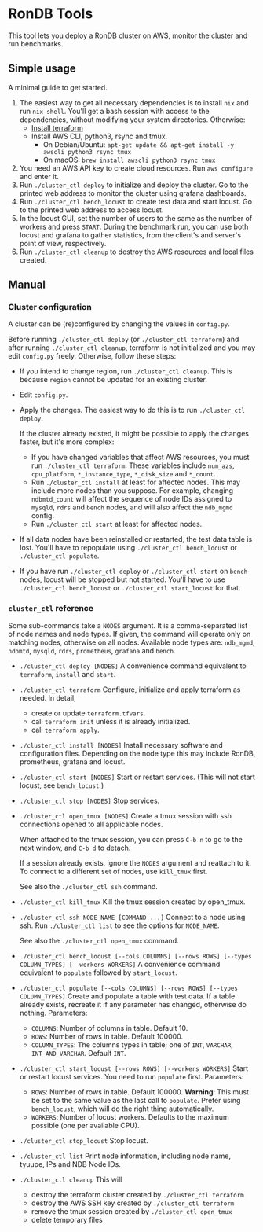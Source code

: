 # RonDB Tools

This tool lets you deploy a RonDB cluster on AWS, monitor the cluster and run benchmarks.

## Simple usage

A minimal guide to get started.

1. The easiest way to get all necessary dependencies is to install `nix` and run `nix-shell`.
  You'll get a bash session with access to the dependencies, without modifying your system directories.
  Otherwise:
    * [Install terraform](https://developer.hashicorp.com/terraform/tutorials/aws-get-started/install-cli)
    * Install AWS CLI, python3, rsync and tmux.
      * On Debian/Ubuntu: `apt-get update && apt-get install -y awscli python3 rsync tmux`
      * On macOS: `brew install awscli python3 rsync tmux`
2. You need an AWS API key to create cloud resources.
  Run `aws configure` and enter it.
3. Run `./cluster_ctl deploy` to initialize and deploy the cluster.
   Go to the printed web address to monitor the cluster using grafana dashboards.
4. Run `./cluster_ctl bench_locust` to create test data and start locust.
  Go to the printed web address to access locust.
5. In the locust GUI, set the number of users to the same as the number of workers and press `START`.
  During the benchmark run, you can use both locust and grafana to gather statistics, from the client's and server's point of view, respectively.
6. Run `./cluster_ctl cleanup` to destroy the AWS resources and local files created.

## Manual

### Cluster configuration

A cluster can be (re)configured by changing the values in `config.py`.

Before running `./cluster_ctl deploy` (or `./cluster_ctl terraform`) and after running `./cluster_ctl cleanup`, terraform is not initialized and you may edit `config.py` freely.
Otherwise, follow these steps:
* If you intend to change region, run `./cluster_ctl cleanup`.
  This is because `region` cannot be updated for an existing cluster.
* Edit `config.py`.
* Apply the changes. The easiest way to do this is to run `./cluster_ctl deploy`.

  If the cluster already existed, it might be possible to apply the changes faster, but it's more complex:
  * If you have changed variables that affect AWS resources, you must run `./cluster_ctl terraform`.
    These variables include `num_azs`, `cpu_platform`, `*_instance_type`, `*_disk_size` and `*_count`.
  * Run `./cluster_ctl install` at least for affected nodes.
    This may include more nodes than you suppose.
    For example, changing `ndbmtd_count` will affect the sequence of node IDs assigned to `mysqld`, `rdrs` and `bench` nodes, and will also affect the `ndb_mgmd` config.
  * Run `./cluster_ctl start` at least for affected nodes.
* If all data nodes have been reinstalled or restarted, the test data table is lost.
  You'll have to repopulate using `./cluster_ctl bench_locust` or `./cluster_ctl populate`.
* If you have run `./cluster_ctl deploy` or `./cluster_ctl start` on `bench` nodes, locust will be stopped but not started.
  You'll have to use `./cluster_ctl bench_locust` or `./cluster_ctl start_locust` for that.

### `cluster_ctl` reference

Some sub-commands take a `NODES` argument.
It is a comma-separated list of node names and node types.
If given, the command will operate only on matching nodes, otherwise on all nodes.
Available node types are: `ndb_mgmd`, `ndbmtd`, `mysqld`, `rdrs`, `prometheus`, `grafana` and `bench`.

* `./cluster_ctl deploy [NODES]`
    A convenience command equivalent to `terraform`, `install` and `start`.

* `./cluster_ctl terraform`
    Configure, initialize and apply terraform as needed.
    In detail,
    * create or update `terraform.tfvars`.
    * call `terraform init` unless it is already initialized.
    * call `terraform apply`.

* `./cluster_ctl install [NODES]`
    Install necessary software and configuration files.
    Depending on the node type this may include RonDB, prometheus, grafana and locust.

* `./cluster_ctl start [NODES]`
    Start or restart services.
    (This will not start locust, see `bench_locust`.)

* `./cluster_ctl stop [NODES]`
    Stop services.

* `./cluster_ctl open_tmux [NODES]`
    Create a tmux session with ssh connections opened to all applicable nodes.

    When attached to the tmux session, you can press `C-b n` to go to the next window, and `C-b d` to detach.

    If a session already exists, ignore the `NODES` argument and reattach to it.
    To connect to a different set of nodes, use `kill_tmux` first.

    See also the `./cluster_ctl ssh` command.

* `./cluster_ctl kill_tmux`
    Kill the tmux session created by open_tmux.

* `./cluster_ctl ssh NODE_NAME [COMMAND ...]`
    Connect to a node using ssh.
    Run `./cluster_ctl list` to see the options for `NODE_NAME`.

    See also the `./cluster_ctl open_tmux` command.

* `./cluster_ctl bench_locust [--cols COLUMNS] [--rows ROWS] [--types COLUMN_TYPES] [--workers WORKERS]`
    A convenience command equivalent to `populate` followed by `start_locust`.

* `./cluster_ctl populate [--cols COLUMNS] [--rows ROWS] [--types COLUMN_TYPES]`
    Create and populate a table with test data.
    If a table already exists, recreate it if any parameter has changed, otherwise do nothing.
    Parameters:
    * `COLUMNS`: Number of columns in table. Default 10.
    * `ROWS`: Number of rows in table. Default 100000.
    * `COLUMN_TYPES`: The columns types in table; one of `INT`, `VARCHAR`, `INT_AND_VARCHAR`. Default `INT`.

* `./cluster_ctl start_locust [--rows ROWS] [--workers WORKERS]`
    Start or restart locust services.
    You need to run `populate` first.
    Parameters:
    * `ROWS`: Number of rows in table. Default 100000.
            **Warning**: This must be set to the same value as the last call to `populate`.
            Prefer using `bench_locust`, which will do the right thing automatically.
    * `WORKERS`: Number of locust workers. Defaults to the maximum possible (one per available CPU).

* `./cluster_ctl stop_locust`
    Stop locust.

* `./cluster_ctl list`
    Print node information, including node name, tyuupe, IPs and NDB Node IDs.

* `./cluster_ctl cleanup`
    This will
    * destroy the terraform cluster created by `./cluster_ctl terraform`
    * destroy the AWS SSH key created by `./cluster_ctl terraform`
    * remove the tmux session created by `./cluster_ctl open_tmux`
    * delete temporary files
